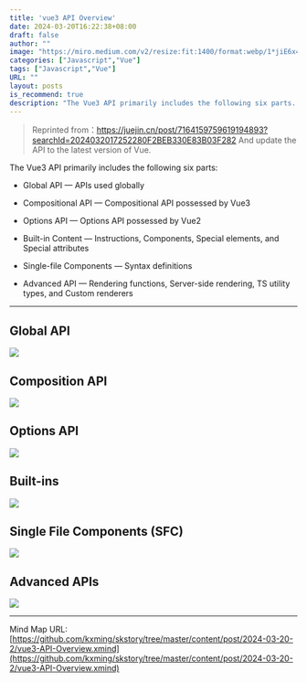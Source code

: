```yaml
---
title: 'vue3 API Overview'
date: 2024-03-20T16:22:38+08:00
draft: false
author: ""
image: "https://miro.medium.com/v2/resize:fit:1400/format:webp/1*jiE6x4r2qIl3C2PBHdDsug.png"
categories: ["Javascript","Vue"]
tags: ["Javascript","Vue"]
URL: ""
layout: posts
is_recommend: true
description: "The Vue3 API primarily includes the following six parts..."
---
```


> Reprinted from：https://juejin.cn/post/7164159759619194893?searchId=2024032017252280F2BEB330E83B03F282 And update the API to the latest version of Vue.

The Vue3 API primarily includes the following six parts:

- Global API — APIs used globally

- Compositional API — Compositional API possessed by Vue3

- Options API — Options API possessed by Vue2

- Built-in Content — Instructions, Components, Special elements, and Special attributes

- Single-file Components — Syntax definitions

- Advanced API — Rendering functions, Server-side rendering, TS utility types, and Custom renderers

---

## Global API

![](https://miro.medium.com/v2/resize:fit:1400/format:webp/1*Qc_X1HvvNOoXj3VJ6-oZRA.png)

## Composition API

![](https://miro.medium.com/v2/resize:fit:1400/format:webp/1*8Z7WL7TWojlcl6-spmLLqQ.png)

## Options API

![](https://miro.medium.com/v2/resize:fit:1400/format:webp/1*1QxDMGrBztVarYiG64UlWw.png)

## Built-ins

![](https://miro.medium.com/v2/resize:fit:1400/format:webp/1*JstnioGtlihaHYEqR0-0kw.png)

## Single File Components (SFC)

![](https://miro.medium.com/v2/resize:fit:1400/format:webp/1*l2Gu9J8eiGgu6K_w0b5G6Q.png)

## Advanced APIs

![](https://miro.medium.com/v2/resize:fit:1400/format:webp/1*2W7VLjl7SGKXOSdIP6CXzw.png)

---

Mind Map URL: [https://github.com/kxming/skstory/tree/master/content/post/2024-03-20-2/vue3-API-Overview.xmind](https://github.com/kxming/skstory/tree/master/content/post/2024-03-20-2/vue3-API-Overview.xmind)
